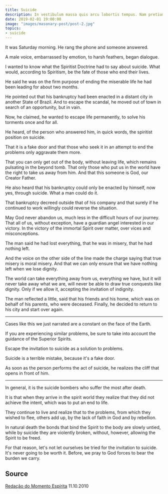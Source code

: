 ```yaml
---
title: Suicide
description: In vestibulum massa quis arcu lobortis tempus. Nam pretium arcu in odio vulputate luctus.
date: 2019-02-01 19:00:00
image: "images/masonary-post/post-2.jpg"
topics: 
- suicide
---
```


It was Saturday morning. He rang the phone and someone answered.

A male voice, embarrassed by emotion, to harsh feathers, began dialogue.

I wanted to know what the Spiritist Doctrine had to say about suicide. What would, according to Spiritism, be the fate of those who end their lives.

He said he was on the firm purpose of ending the miserable life he had been leading for about two months.

He pointed out that his bankruptcy had been enacted in a distant city in another State of Brazil. And to escape the scandal, he moved out of town in search of an opportunity, but in vain.

Now, he claimed, he wanted to escape life permanently, to solve his torments once and for all.

He heard, of the person who answered him, in quick words, the spiritist position on suicide.

That it is a fake door and that those who seek it in an attempt to end the problems only aggravate them more.

That you can only get out of the body, without leaving life, which remains pulsating in the beyond tomb. That only those who put us in the world have the right to take us away from him. And that this someone is God, our Creator Father.

He also heard that his bankruptcy could only be enacted by himself, now yes, through suicide. What a man could do it.

That bankruptcy decreed outside that of his company and that surely if he continued to work willingly could reverse the situation.

May God never abandon us, much less in the difficult hours of our journey. That all of us, without exception, have a guardian angel interested in our victory. In the victory of the immortal Spirit over matter, over vices and misconceptions.

The man said he had lost everything, that he was in misery, that he had nothing left.

And the voice on the other side of the line made the charge saying that true misery is moral misery. And that we can only ensure that we have nothing left when we lose dignity.

The world can take everything away from us, everything we have, but it will never take away what we are, will never be able to draw true conquests like dignity. Only if we allow it, accepting the invitation of indignity.

The man reflected a little, said that his friends and his home, which was on behalf of his parents, who were deceased. Finally, he decided to return to his city and start over again.

*   *   *

 Cases like this we just narrated are a constant on the face of the Earth.

If you are experiencing similar problems, be sure to take into account the guidance of the Superior Spirits.

Escape the invitation to suicide as a solution to problems.

Suicide is a terrible mistake, because it's a fake door.

As soon as the person performs the act of suicide, he realizes the cliff that opens in front of him.

*   *   *

In general, it is the suicide bombers who suffer the most after death.

It is that when they arrive in the spirit world they realize that they did not achieve the intent, which was to put an end to life.

They continue to live and realize that to the problems, from which they wished to flee, others add up, by the lack of faith in God and by rebellion.

In natural death the bonds that bind the Spirit to the body are slowly untied, while by suicide they are violently broken, without, however, allowing the Spirit to be freed.

For that reason, let's not let ourselves be tried for the invitation to suicide. It's never going to be worth it. Before, we pray to God forces to bear the burden we carry.

## Source
[Redação do Momento Espírita](http://www.momento.com.br/pt/ler_texto.php?id=590)
11.10.2010

